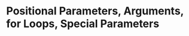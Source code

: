 # Positional Parameters, Arguments, for Loops, Special Parameters















































